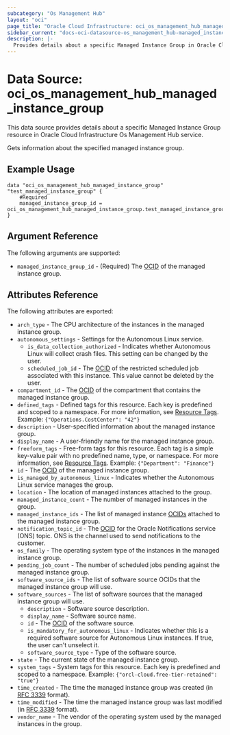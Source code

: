 ```yaml
---
subcategory: "Os Management Hub"
layout: "oci"
page_title: "Oracle Cloud Infrastructure: oci_os_management_hub_managed_instance_group"
sidebar_current: "docs-oci-datasource-os_management_hub-managed_instance_group"
description: |-
  Provides details about a specific Managed Instance Group in Oracle Cloud Infrastructure Os Management Hub service
---
```


# Data Source: oci_os_management_hub_managed_instance_group
This data source provides details about a specific Managed Instance Group resource in Oracle Cloud Infrastructure Os Management Hub service.

Gets information about the specified managed instance group.

## Example Usage

```hcl
data "oci_os_management_hub_managed_instance_group" "test_managed_instance_group" {
	#Required
	managed_instance_group_id = oci_os_management_hub_managed_instance_group.test_managed_instance_group.id
}
```

## Argument Reference

The following arguments are supported:

* `managed_instance_group_id` - (Required) The [OCID](https://docs.cloud.oracle.com/iaas/Content/General/Concepts/identifiers.htm) of the managed instance group.


## Attributes Reference

The following attributes are exported:

* `arch_type` - The CPU architecture of the instances in the managed instance group.
* `autonomous_settings` - Settings for the Autonomous Linux service.
	* `is_data_collection_authorized` - Indicates whether Autonomous Linux will collect crash files. This setting can be changed by the user.
	* `scheduled_job_id` - The [OCID](https://docs.cloud.oracle.com/iaas/Content/General/Concepts/identifiers.htm) of the restricted scheduled job associated with this instance. This value cannot be deleted by the user.
* `compartment_id` - The [OCID](https://docs.cloud.oracle.com/iaas/Content/General/Concepts/identifiers.htm) of the compartment that contains the managed instance group.
* `defined_tags` - Defined tags for this resource. Each key is predefined and scoped to a namespace. For more information, see [Resource Tags](https://docs.cloud.oracle.com/iaas/Content/General/Concepts/resourcetags.htm). Example: `{"Operations.CostCenter": "42"}` 
* `description` - User-specified information about the managed instance group.
* `display_name` - A user-friendly name for the managed instance group.
* `freeform_tags` - Free-form tags for this resource. Each tag is a simple key-value pair with no predefined name, type, or namespace. For more information, see [Resource Tags](https://docs.cloud.oracle.com/iaas/Content/General/Concepts/resourcetags.htm). Example: `{"Department": "Finance"}` 
* `id` - The [OCID](https://docs.cloud.oracle.com/iaas/Content/General/Concepts/identifiers.htm) of the managed instance group.
* `is_managed_by_autonomous_linux` - Indicates whether the Autonomous Linux service manages the group.
* `location` - The location of managed instances attached to the group.
* `managed_instance_count` - The number of managed instances in the group.
* `managed_instance_ids` - The list of managed instance [OCIDs](https://docs.cloud.oracle.com/iaas/Content/General/Concepts/identifiers.htm) attached to the managed instance group.
* `notification_topic_id` - The [OCID](https://docs.cloud.oracle.com/iaas/Content/General/Concepts/identifiers.htm) for the Oracle Notifications service (ONS) topic. ONS is the channel used to send notifications to the customer.
* `os_family` - The operating system type of the instances in the managed instance group.
* `pending_job_count` - The number of scheduled jobs pending against the managed instance group.
* `software_source_ids` - The list of software source OCIDs that the managed instance group will use.
* `software_sources` - The list of software sources that the managed instance group will use.
	* `description` - Software source description.
	* `display_name` - Software source name.
	* `id` - The [OCID](https://docs.cloud.oracle.com/iaas/Content/General/Concepts/identifiers.htm) of the software source.
	* `is_mandatory_for_autonomous_linux` - Indicates whether this is a required software source for Autonomous Linux instances. If true, the user can't unselect it.
	* `software_source_type` - Type of the software source.
* `state` - The current state of the managed instance group.
* `system_tags` - System tags for this resource. Each key is predefined and scoped to a namespace. Example: `{"orcl-cloud.free-tier-retained": "true"}` 
* `time_created` - The time the managed instance group was created (in [RFC 3339](https://tools.ietf.org/rfc/rfc3339) format).
* `time_modified` - The time the managed instance group was last modified (in [RFC 3339](https://tools.ietf.org/rfc/rfc3339) format).
* `vendor_name` - The vendor of the operating system used by the managed instances in the group.

